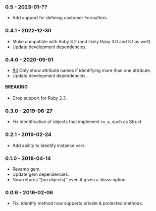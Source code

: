 ### 0.5 - 2023-01-??
- Add support for defining customer Formatters.

### 0.4.1 - 2022-12-30
- Make compatible with Ruby 3.2 (and likely Ruby 3.0 and 3.1 as well).
- Update development dependencies.

### 0.4.0 - 2020-09-01
- [#4](https://github.com/pdobb/object_identifier/pull/4) Only show attribute names if identifying more than one attribute.
- Update development dependencies.

#### BREAKING
- Drop support for Ruby 2.3.

### 0.3.0 - 2019-06-27
- Fix identification of objects that implement `to_a`, such as Struct.

### 0.2.1 - 2019-02-24
- Add ability to identify instance vars.

### 0.1.0 - 2018-04-14
- Revamp gem.
- Update gem dependencies.
- Now returns "[no objects]" even if given a :klass option.


### 0.0.6 - 2016-02-06
- Fix: identify method now supports private & protected methods.
